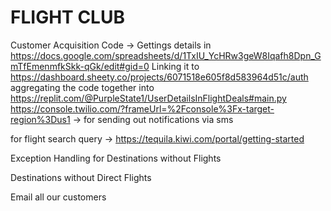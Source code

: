 # FLIGHT CLUB

Customer Acquisition Code -> 
Gettings details in https://docs.google.com/spreadsheets/d/1TxIU_YcHRw3geW8Iqafh8Dpn_GmTfEmenmfkSkk-qGk/edit#gid=0 
Linking it to https://dashboard.sheety.co/projects/6071518e605f8d583964d51c/auth
aggregating the code together into https://replit.com/@PurpleState1/UserDetailsInFlightDeals#main.py
https://console.twilio.com/?frameUrl=%2Fconsole%3Fx-target-region%3Dus1 -> for sending out notifications via sms

for flight search query -> https://tequila.kiwi.com/portal/getting-started

Exception Handling for Destinations without Flights

Destinations without Direct Flights

Email all our customers
